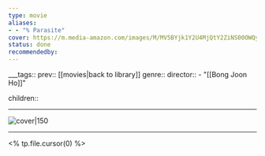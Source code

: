 ```yaml
---
type: movie
aliases:
- - "% Parasite"
cover: https://m.media-amazon.com/images/M/MV5BYjk1Y2U4MjQtY2ZiNS00OWQyLWI3MmYtZWUwNmRjYWRiNWNhXkEyXkFqcGc@._V1_SX300.jpg
status: done
recommendedby:
---
```

___tags:: prev:: [[movies|back to library]]
genre::
director:: - "[[Bong Joon Ho]]"
  
children::
___
![cover|150](https://m.media-amazon.com/images/M/MV5BYjk1Y2U4MjQtY2ZiNS00OWQyLWI3MmYtZWUwNmRjYWRiNWNhXkEyXkFqcGc@._V1_SX300.jpg)
___
<% tp.file.cursor(0) %>
